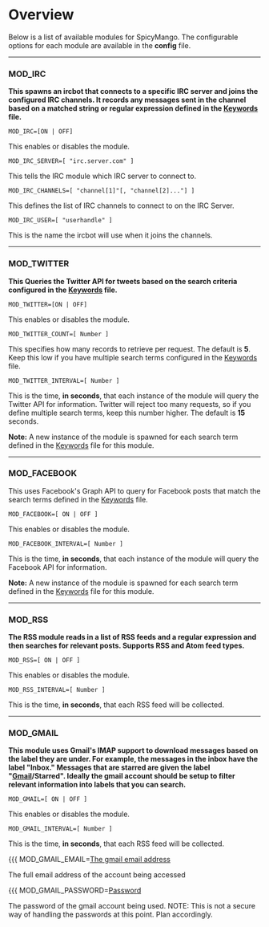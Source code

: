 # Overview #

Below is a list of available modules for SpicyMango. The configurable options for each module are available in the **config** file.

---


### MOD\_IRC ###
**This spawns an ircbot that connects to a specific IRC server and joins the configured IRC channels. It records any messages sent in the channel based on a matched string or regular expression defined in the [Keywords](Keywords.md) file.**

` MOD_IRC=[ON | OFF] `

This enables or disables the module.

` MOD_IRC_SERVER=[ "irc.server.com" ] `

This tells the IRC module which IRC server to connect to.

` MOD_IRC_CHANNELS=[ "channel[1]"[, "channel[2]..."] ] `

This defines the list of IRC channels to connect to on the IRC Server.

` MOD_IRC_USER=[ "userhandle" ] `

This is the name the ircbot will use when it joins the channels.

---


### MOD\_TWITTER ###
**This Queries the Twitter API for tweets based on the search criteria configured in the [Keywords](Keywords.md) file.**

` MOD_TWITTER=[ON | OFF] `

This enables or disables the module.

` MOD_TWITTER_COUNT=[ Number ] `

This specifies how many records to retrieve per request. The default is **5**. Keep this low if you have multiple search terms configured in the [Keywords](Keywords.md) file.

` MOD_TWITTER_INTERVAL=[ Number ] `

This is the time, **in seconds**, that each instance of the module will query the Twitter API for information. Twitter will reject too many requests, so if you define multiple search terms, keep this number higher. The default is **15** seconds.

**Note:** A new instance of the module is spawned for each search term defined in the [Keywords](Keywords.md) file for this module.

---


### MOD\_FACEBOOK ###
This uses Facebook's Graph API to query for Facebook posts that match the search terms defined in the [Keywords](Keywords.md) file.

` MOD_FACEBOOK=[ ON | OFF ] `

This enables or disables the module.

` MOD_FACEBOOK_INTERVAL=[ Number ] `

This is the time, **in seconds**, that each instance of the module will query the Facebook API for information.

**Note:** A new instance of the module is spawned for each search term defined in the [Keywords](Keywords.md) file for this module.

---


### MOD\_RSS ###
**The RSS module reads in a list of RSS feeds and a regular expression and then searches for relevant posts. Supports RSS and Atom feed types.**

` MOD_RSS=[ ON | OFF ] `

This enables or disables the module.

` MOD_RSS_INTERVAL=[ Number ] `

This is the time, **in seconds**, that each RSS feed will be collected.


---


### MOD\_GMAIL ###
**This module uses Gmail's IMAP support to download messages based on the label they are under. For example, the messages in the inbox have the label "Inbox." Messages that are starred are given the label "[Gmail](Gmail.md)/Starred". Ideally the gmail account should be setup to filter relevant information into labels that you can search.**

` MOD_GMAIL=[ ON | OFF ] `

This enables or disables the module.

` MOD_GMAIL_INTERVAL=[ Number ] `

This is the time, **in seconds**, that each RSS feed will be collected.

{{{ MOD\_GMAIL\_EMAIL=[The gmail email address ](.md)

The full email address of the account being accessed

{{{ MOD\_GMAIL\_PASSWORD=[Password ](.md)

The password of the gmail account being used. NOTE: This is not a secure way of handling the passwords at this point. Plan accordingly.